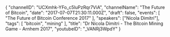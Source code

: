 {
    "channelID": "UCXmhk-YFo_c5luPzRqr7ViA",
    "channelName": "The Future of Bitcoin",
    "date": "2017-07-07T21:30:11.000Z",
    "draft": false,
    "events": [
        "The Future of Bitcoin Conference 2017"
    ],
    "speakers": ["Nicola Dimitri"],
    "tags": [
        "bitcoin",
        "mining"
    ],
    "title": "Dr  Nicola Dimitri - The Bitcoin Mining Game - Arnhem 2017",
    "youtubeID": "_VANRj3WpdY"
}

